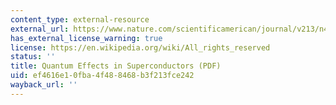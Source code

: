 ```yaml
---
content_type: external-resource
external_url: https://www.nature.com/scientificamerican/journal/v213/n4/pdf/scientificamerican1065-57.pdf
has_external_license_warning: true
license: https://en.wikipedia.org/wiki/All_rights_reserved
status: ''
title: Quantum Effects in Superconductors (PDF)
uid: ef4616e1-0fba-4f48-8468-b3f213fce242
wayback_url: ''
---
```

